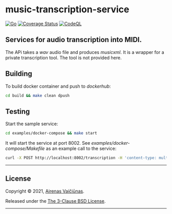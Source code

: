 # music-transcription-service
[![Go](https://github.com/airenas/music-transcription-service/actions/workflows/go.yml/badge.svg)](https://github.com/airenas/music-transcription-service/actions/workflows/go.yml) [![Coverage Status](https://coveralls.io/repos/github/airenas/music-transcription-service/badge.svg?branch=main)](https://coveralls.io/github/airenas/music-transcription-service?branch=main) [![CodeQL](https://github.com/airenas/music-transcription-service/actions/workflows/codeql-analysis.yml/badge.svg)](https://github.com/airenas/music-transcription-service/actions/workflows/codeql-analysis.yml)

## Services for audio transcription into MIDI. 

The APi takes a *wav* audio file and produces *musicxml*. It is a wrapper for a private transcription tool. The tool is not provided here.

## Building 
To build docker container and push to *dockerhub*:

```bash
cd build && make clean dpush
```

## Testing 

Start the sample service: 

```bash
cd examples/docker-compose && make start
```

It will start the service at port 8002. See *examples/docker-compose/Makefile* as an example call to the service:
```bash
curl -X POST http://localhost:8002/transcription -H 'content-type: multipart/form-data' -F file=@1.wav
``` 

---

## License

Copyright © 2021, [Airenas Vaičiūnas](https://github.com/airenas).

Released under the [The 3-Clause BSD License](LICENSE).

---

